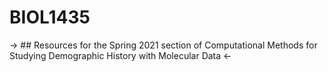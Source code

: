 # BIOL1435
-> ## Resources for the Spring 2021 section of Computational Methods for Studying Demographic History with Molecular Data <-
